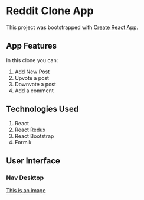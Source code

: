 # Reddit Clone App

This project was bootstrapped with [Create React App](https://github.com/facebook/create-react-app).

## App Features

In this clone you can:

1. Add New Post
2. Upvote a post
3. Downvote a post
4. Add a comment

## Technologies Used

1. React
2. React Redux
3. React Bootstrap
4. Formik

## User Interface

### Nav Desktop

[This is an image](/relative/path/img/nav-desktop.png?raw=true)

